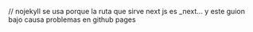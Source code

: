 // nojekyll se usa porque la ruta que sirve next js es _next... y este guion bajo causa problemas en github pages